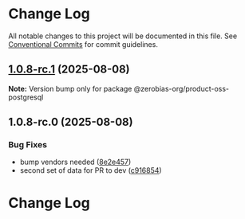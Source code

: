 # Change Log

All notable changes to this project will be documented in this file.
See [Conventional Commits](https://conventionalcommits.org) for commit guidelines.

## [1.0.8-rc.1](https://github.com/zerobias-org/product/compare/@zerobias-org/product-oss-postgresql@1.0.8-rc.0...@zerobias-org/product-oss-postgresql@1.0.8-rc.1) (2025-08-08)

**Note:** Version bump only for package @zerobias-org/product-oss-postgresql





## 1.0.8-rc.0 (2025-08-08)


### Bug Fixes

* bump vendors needed ([8e2e457](https://github.com/zerobias-org/product/commit/8e2e457e0b5d7141a05e8f2c178bc2854f2b7178))
* second set of data for PR to dev ([c916854](https://github.com/zerobias-org/product/commit/c916854bcf229b1c2042ffdea18472d66a061aaf))





# Change Log
